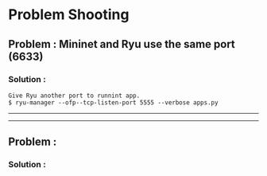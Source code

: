 # Problem Shooting
## Problem : Mininet and Ryu use the same port (6633)
### Solution :
    Give Ryu another port to runnint app.
    $ ryu-manager --ofp--tcp-listen-port 5555 --verbose apps.py
    
---
---

## Problem : 
### Solution : 

